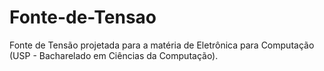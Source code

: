 # Fonte-de-Tensao
Fonte de Tensão projetada para a matéria de Eletrônica para Computação (USP - Bacharelado em Ciências da Computação).
